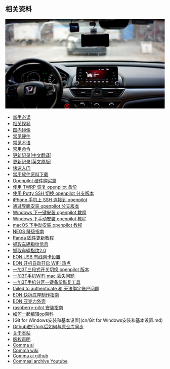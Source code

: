 ## 相关资料

<center>
    <img src="/files/accord_openpilot.jpg" alt="十代雅阁安装 openpilot">
</center>


- [新手必读](cn/FAQ.md)
- [相关视频](cn/videos.md)
- [国内镜像](/mirror.md)
- [常见硬件](cn/hardwares.md)
- [常见术语](cn/Glossary_of_terminology.md)
- [常用命令](cn/commands.md)
- [更新记录[中文翻译]](cn/openpilot_releases.md)
- [更新记录[英文原版]](cn/openpilot_releases_en.md)
- [快速入门](README.md)
- [常用软件资料下载](cn/openpilot_software_free_download.md)
- [Openpilot 硬件购买篇](cn/how_to_buy_openpilot.md)
- [使用 TWRP 恢复 openpilot 备份](cn/how_to_restore_openpilot_backup_via_twrp.md)
- [使用 Putty SSH 切换 openpilot 分支版本](cn/how_to_change_openpilot_fork_on_windows.md)
- [iPhone 手机上 SSH 连接到 openpilot](cn/how_to_connect_openpilot_via_iphone.md)
- [通过界面安装 openpilot 分支版本](cn/how_to_change_openpilot_fork_via_ui.md)
- [Windows 下一键安装 openpilot 教程](cn/how_to_flash_openpilot_on_windows.md)
- [Windows 下手动安装 openpilot 教程](cn/how_to_flash_openpilot_on_windows_step_by_step.md)
- [macOS 下手动安装 openpilot 教程](cn/how_to_flash_openpilot_on_mac.md)
- [NEOS 降级指南](cn/how_to_downgrade_neos.md)
- [Panda 固件更新教程](cn/how_to_flash_panda.md)
- [抓取车辆指纹信息](cn/Creating_Fingerprints.md)
- [抓取车辆指纹2.0](cn/fingerprints2.md)
- [EON USB 有线网卡设置](cn/eon_usb_eth0.md)
- [EON 开机自动开启 WIFI 热点](cn/openpilot_enable_wifi_hotspot.md)
- [一加3T三段式开关切换 openpilot 版本](cn/Oneplus3t_tri_state_key_switch.md)
- [一加3T手机WIFI mac 丢失问题](cn/Oneplus3t_wifi_mac_02_00.md)
- [一加3T手机分区一键备份恢复工具](cn/openpilot_partition_backup.md)
- [failed to authenticate 和 无法绑定账户问题](/cn/openpilot_failed_to_authenticate.md)
- [EON 快拆底座制作指南](cn/EON_Connector.md)
- [EON 亚克力外壳](cn/eon_acrylic_case.md)
- [raspberry-pilot 安装指南](cn/how_to_install_raspberrypilot.md)
- [如何一起编辑op百科](cn/how_to_edit_wiki.md)
- [Git for Windows安装和基本设置](cn/Git for Windows安装和基本设置.md)
- [Github进行fork后如何与原仓库同步](cn/Github进行fork后如何与原仓库同步.md)
- [关于本站](about.md)
- [版权声明](copyright.md)
- [Comma ai](http://comma.ai/)
- [Comma wiki](https://community.comma.ai/wiki)
- [Comma ai github](https://github.com/commaai)
- [Commaai archive Youtube](https://www.youtube.com/channel/UCwgKmJM4ZJQRJ-U5NjvR2dg)
